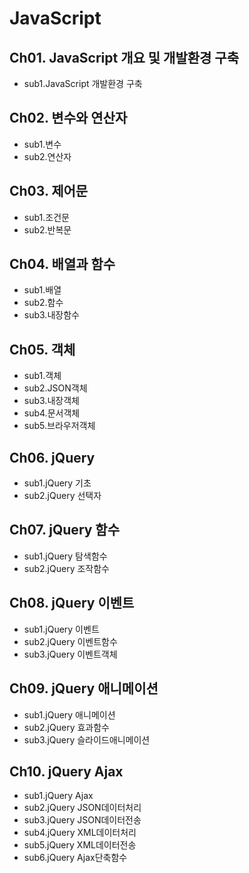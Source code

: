 # JavaScript

## Ch01. JavaScript 개요 및 개발환경 구축
- sub1.JavaScript 개발환경 구축
## Ch02. 변수와 연산자
- sub1.변수
- sub2.연산자
## Ch03. 제어문
- sub1.조건문
- sub2.반복문
## Ch04. 배열과 함수
- sub1.배열
- sub2.함수
- sub3.내장함수
## Ch05. 객체
- sub1.객체
- sub2.JSON객체
- sub3.내장객체
- sub4.문서객체
- sub5.브라우저객체
## Ch06. jQuery
- sub1.jQuery 기초
- sub2.jQuery 선택자
## Ch07. jQuery 함수
- sub1.jQuery 탐색함수
- sub2.jQuery 조작함수
## Ch08. jQuery 이벤트
- sub1.jQuery 이벤트
- sub2.jQuery 이벤트함수
- sub3.jQuery 이벤트객체
## Ch09. jQuery 애니메이션
- sub1.jQuery 애니메이션
- sub2.jQuery 효과함수
- sub3.jQuery 슬라이드애니메이션
## Ch10. jQuery Ajax
- sub1.jQuery Ajax
- sub2.jQuery JSON데이터처리
- sub3.jQuery JSON데이터전송
- sub4.jQuery XML데이터처리
- sub5.jQuery XML데이터전송
- sub6.jQuery Ajax단축함수